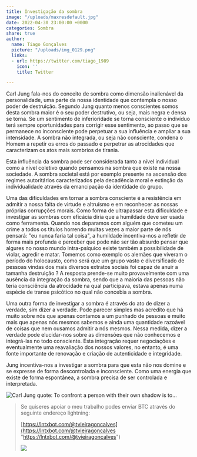 ```yaml
---
title: Investigação da sombra
image: "/uploads/maxresdefault.jpg"
date: 2022-04-30 23:00:00 +0000
categories: Sombra
share: true
author:
  name: Tiago Gonçalves
  picture: "/uploads/img_0129.png"
  links:
  - url: https://twitter.com/tiago_1989
    icon: ''
    title: Twitter

---
```

Carl Jung fala-nos do conceito de sombra como dimensão inalienável da personalidade, uma parte da nossa identidade que contempla o nosso poder de destruição. Segundo Jung quanto menos conscientes somos desta sombra maior é o seu poder destrutivo, ou seja, mais negra e densa se torna. Se um sentimento de inferioridade se torna consciente o indivíduo terá sempre oportunidades para corrigir esse sentimento, ao passo que se permanece no inconsciente pode perpetuar a sua influência e ampliar a sua intensidade. A sombra não integrada, ou seja não consciente, condena o Homem a repetir os erros do passado e perpetrar as atrocidades que caracterizam os atos mais sombrios de tirania.

Esta influência da sombra pode ser considerada tanto a nível individual como a nível coletivo quando pensamos na sombra que existe na nossa sociedade. A sombra societal está por exemplo presente na ascensão dos regimes autoritários caracterizados pela decadência moral e extinção da individualidade através da emancipação da identidade do grupo.

Uma das dificuldades em tornar a sombra consciente é a resistência em admitir a nossa falta de virtude e altruísmo e em reconhecer as nossas próprias corrupções morais. Como forma de ultrapassar esta dificuldade e investigar as sombras com eficácia diria que a humildade deve ser usada como ferramenta. Quando nos deparamos com alguém que cometeu um crime a todos os títulos horrendo muitas vezes a maior parte de nós pensará: "eu nunca faria tal coisa", a humildade incentiva-nos a refletir de forma mais profunda e perceber que pode não ser tão absurdo pensar que algures no nosso mundo intra-psíquico existe também a possibilidade de violar, agredir e matar. Tomemos como exemplo os alemães que viveram o período do holocausto, como será que um grupo vasto e diversificado de pessoas vindas dos mais diversos extratos sociais foi capaz de anuir a tamanha destruição ? A resposta prende-se muito provavelmente com uma ausência da integração da sombra, sendo que a maioria das pessoas não teria consciência da atrocidade na qual participava, estava apenas numa espécie de transe psicótico no qual não concebia a sombra.

Uma outra forma de investigar a sombra é através do ato de dizer a verdade, sim dizer a verdade. Pode parecer simples mas acredito que há muito sobre nós que apenas contamos a um punhado de pessoas e muito mais que apenas nós mesmos sabemos e ainda uma quantidade razoável de coisas que nem ousamos admitir a nós mesmos. Nessa medida, dizer a verdade pode elucidar-nos sobre as dimensões que não conhecemos e integrá-las no todo consciente. Esta integração requer negociações e eventualmente uma reavaliação dos nossos valores, no entanto, é uma fonte importante de renovação e criação de autenticidade e integridade.

Jung incentiva-nos a investigar a sombra para que esta não nos domine e se expresse de forma descontrolada e inconsciente. Como uma energia que existe de forma espontânea, a sombra precisa de ser controlada e interpretada.

![Carl Jung quote: To confront a person with their own shadow is to...](https://www.azquotes.com/picture-quotes/quote-to-confront-a-person-with-their-own-shadow-is-to-show-them-their-own-light-carl-jung-57-14-44.jpg)

> Se quiseres apoiar o meu trabalho podes enviar BTC através do seguinte endereço lightning:
>
> [https://lntxbot.com/@tvieiragoncalves](https://lntxbot.com/@tvieiragoncalves "https://lntxbot.com/@tvieiragoncalves")
>
> ![](https://i.imgur.com/v8i5Xd3.png)